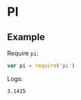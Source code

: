 # PI

## Example

Require `pi`:

```javascript
var pi = require('pi')
```

Logs:

```text
3.1415
```
